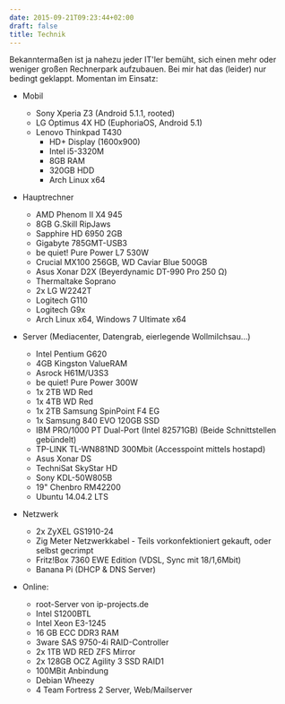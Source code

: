 ```yaml
---
date: 2015-09-21T09:23:44+02:00
draft: false
title: Technik
---
```


Bekanntermaßen ist ja nahezu jeder IT'ler bemüht, sich einen mehr oder weniger großen Rechnerpark aufzubauen. Bei mir hat das (leider) nur bedingt geklappt. Momentan im Einsatz:

+ Mobil
	+ Sony Xperia Z3 (Android 5.1.1, rooted)
	+ LG Optimus 4X HD (EuphoriaOS, Android 5.1)
	+ Lenovo Thinkpad T430
		+ HD+ Display (1600x900)
		+ Intel i5-3320M
		+ 8GB RAM
		+ 320GB HDD
		+ Arch Linux x64
+ Hauptrechner
	+ AMD Phenom II X4 945
	+ 8GB G.Skill RipJaws
	+ Sapphire HD 6950 2GB
	+ Gigabyte 785GMT-USB3
	+ be quiet! Pure Power L7 530W
	+ Crucial MX100 256GB, WD Caviar Blue 500GB
	+ Asus Xonar D2X (Beyerdynamic DT-990 Pro 250 Ω)
	+ Thermaltake Soprano
	+ 2x LG W2242T
	+ Logitech G110
	+ Logitech G9x
	+ Arch Linux x64, Windows 7 Ultimate x64
 

+ Server (Mediacenter, Datengrab, eierlegende Wollmilchsau...)
	+ Intel Pentium G620
	+ 4GB Kingston ValueRAM
	+ Asrock H61M/U3S3
	+ be quiet! Pure Power 300W
	+ 1x 2TB WD Red
	+ 1x 4TB WD Red
	+ 1x 2TB Samsung SpinPoint F4 EG
	+ 1x Samsung 840 EVO 120GB SSD
	+ IBM PRO/1000 PT Dual-Port (Intel 82571GB) (Beide Schnittstellen gebündelt)
	+ TP-LINK TL-WN881ND 300Mbit (Accesspoint mittels hostapd)
	+ Asus Xonar DS
	+ TechniSat SkyStar HD
	+ Sony KDL-50W805B
	+ 19" Chenbro RM42200
	+ Ubuntu 14.04.2 LTS
 

+ Netzwerk
	+ 2x ZyXEL GS1910-24
	+ Zig Meter Netzwerkkabel - Teils vorkonfektioniert gekauft, oder selbst gecrimpt
	+ Fritz!Box 7360 EWE Edition (VDSL, Sync mit 18/1,6Mbit)
	+ Banana Pi (DHCP & DNS Server)
 

+ Online:
	+ root-Server von ip-projects.de
	+ Intel S1200BTL
	+ Intel Xeon E3-1245
	+ 16 GB ECC DDR3 RAM
	+ 3ware SAS 9750-4i RAID-Controller
	+ 2x 1TB WD RED ZFS Mirror
	+ 2x 128GB OCZ Agility 3 SSD RAID1
	+ 100MBit Anbindung
	+ Debian Wheezy
	+ 4 Team Fortress 2 Server, Web/Mailserver
